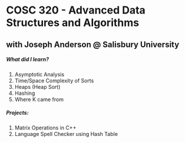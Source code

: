 # COSC 320 - Advanced Data Structures and Algorithms
## with Joseph Anderson @ Salisbury University

##### What did I learn?
1. Asymptotic Analysis
2. Time/Space Complexity of Sorts
3. Heaps (Heap Sort)
4. Hashing
5. Where K came from

##### Projects:
1. Matrix Operations in C++
2. Language Spell Checker using Hash Table
